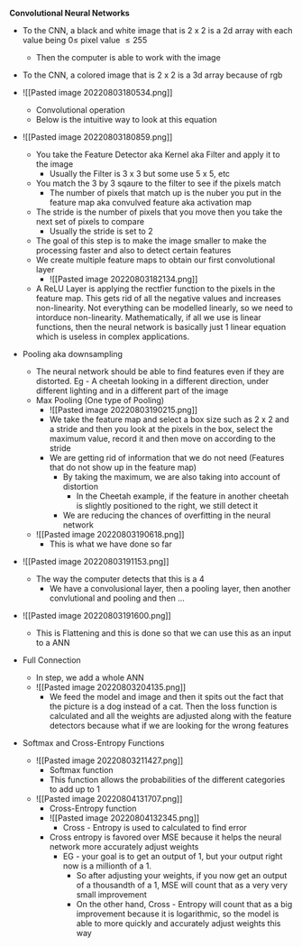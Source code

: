 **Convolutional Neural Networks**

- To the CNN, a black and white image that is 2 x 2 is a 2d array with each value being $0\le$ pixel value $\le255$
	- Then the computer is able to work with the image
- To the CNN, a colored image that is 2 x 2 is a 3d array because of rgb
- ![[Pasted image 20220803180534.png]]
	- Convolutional operation
	- Below is the intuitive way to look at this equation
- ![[Pasted image 20220803180859.png]]
	- You take the Feature Detector aka Kernel aka Filter and apply it to the image
		- Usually the Filter is 3 x 3 but some use 5 x 5, etc
	- You match the 3 by 3 sqaure to the filter to see if the pixels match
		- The number of pixels that match up is the nuber you put in the feature map aka convulved feature aka activation map
	- The stride is the number of pixels that you move then you take the next set of pixels to compare
		- Usually the stride is set to 2
	- The goal of this step is to make the image smaller to make the processing faster and also to detect certain features
	- We create multiple feature maps to obtain our first convolutional layer
		- ![[Pasted image 20220803182134.png]]
	- A ReLU Layer is applying the rectfier function to the pixels in the feature map. This gets rid of all the negative values and increases non-linearity. Not everything can be modelled linearly, so we need to intorduce non-linearity. Mathematically, if all we use is linear functions, then the neural network is basically just 1 linear equation which is useless in complex applications.


- Pooling aka downsampling
	- The neural network should be able to find features even if they are distorted. Eg - A cheetah looking in a different direction, under different lighting and in a different part of the image
	- Max Pooling (One type of Pooling)
		- ![[Pasted image 20220803190215.png]]
		- We take the feature map and select a box size such as 2 x 2 and a stride and then you look at the pixels in the box, select the maximum value, record it and then move on according to the stride
		- We are getting rid of information that we do not need (Features that do not show up in the feature map)
			- By taking the maximum, we are also taking into account of distortion
				- In the Cheetah example, if the feature in another cheetah is slightly positioned to the right, we still detect it
			- We are reducing the chances of overfitting in the neural network
	- ![[Pasted image 20220803190618.png]]
		- This is what we have done so far

- ![[Pasted image 20220803191153.png]]
	- The way the computer detects that this is a 4
		- We have a convolusional layer, then a pooling layer, then another convlutional and pooling and then ...

- ![[Pasted image 20220803191600.png]]
	- This is Flattening and this is done so that we can use this as an input to a ANN

- Full Connection
	- In step, we add a whole ANN
	- ![[Pasted image 20220803204135.png]]
		- We feed the model and image and then it spits out the fact that the picture is a dog instead of a cat. Then the loss function is calculated and all the weights are adjusted along with the feature detectors because what if we are looking for the wrong features

- Softmax and Cross-Entropy Functions
	- ![[Pasted image 20220803211427.png]]
		- Softmax function
		- This function allows the probabilities of the different categories to add up to 1
	- ![[Pasted image 20220804131707.png]]
		- Cross-Entropy function
		- ![[Pasted image 20220804132345.png]]
			- Cross - Entropy is used to calculated to find error
		- Cross entropy is favored over MSE because it helps the neural network more accurately adjust weights
			- EG - your goal is to get an output of 1, but your output right now is a millionth of a 1.
				- So after adjusting your weights, if you now get an output of a thousandth of a 1, MSE will count that as a very very small improvement
				- On the other hand, Cross - Entropy will count that as a big improvement because it is logarithmic, so the model is able to more quickly and accurately adjust weights this way



